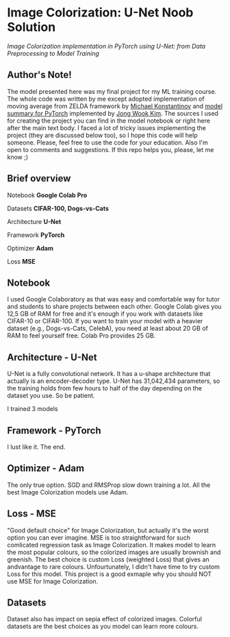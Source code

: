 # Image Colorization: U-Net Noob Solution
<i> Image Colorization implementation in PyTorch using U-Net: from Data Preprocessing to Model Training </i>


## Author's Note!
The model presented here was my final project for my ML training course. The whole code was written by me except adopted implementation of moving average from ZELDA framework by [Michael Konstantinov](https://www.linkedin.com/in/michael-konstantinov/) and [model summary for PyTorch](https://github.com/pytorch/pytorch/issues/2001#issuecomment-405675488) implemented by [Jong Wook Kim](https://github.com/jongwook). 
The sources I used for creating the project you can find in the model notebook or right here after the main text body. 
I faced a lot of tricky issues implementing the project (they are discussed below too), so I hope this code will help someone. 
Please, feel free to use the code for your education. Also I'm open to comments and suggestions. 
If this repo helps you, please, let me know ;)


## Brief overview 
<p> Notebook <b>Google Colab Pro</b> </p>
<p> Datasets <b>CIFAR-100, Dogs-vs-Cats</b> </p>
<p> Architecture <b>U-Net</b> </p>
<p> Framework <b>PyTorch</b> </p>
<p> Optimizer <b>Adam</b> </p>
<p> Loss <b>MSE</b> </p>


## Notebook
<p> 
I used Google Colaboratory as that was easy and comfortable way for tutor and students to share projects between each other. 
Google Colab gives you 12,5 GB of RAM for free and it's enough if you work with datasets like CIFAR-10 or CIFAR-100. If you want to train your model with a heavier dataset (e.g., Dogs-vs-Cats, CelebA), you need at least about 20 GB of RAM to feel yourself free. Colab Pro provides 25 GB. 
</p> 

## Architecture - U-Net
<p> 
U-Net is a fully convolutional network. It has a u-shape architecture that actually is an encoder-decoder type. U-Net has 31,042,434 parameters, so the training holds from few hours to half of the day depending on the dataset you use. So be patient. 

I trained 3 models 
</p> 

## Framework - PyTorch
<p> 
I lust like it. The end. 
</p> 

## Optimizer - Adam
<p> 
The only true option. SGD and RMSProp slow down training a lot. All the best Image Colorization models use Adam. 
</p> 

## Loss - MSE
<p> 
"Good default choice" for Image Colorization, but actually it's the worst option you can ever imagine. MSE is too straightforward for such comlicated regression task as Image Colorization. It makes model to learn the most popular colours, so the colorized images are usually brownish and greenish. The best choice is custom Loss (weighted Loss) that gives an andvantage to rare colours. Unfourtunately, I didn't have time to try custom Loss for this model. This project is a good exmaple why you should NOT use MSE for Image Colorization.
</p> 

## Datasets
<p> 
Dataset also has impact on sepia effect of colorized images. Colorful datasets are the best choices as you model can learn more colours. 
</p> 
